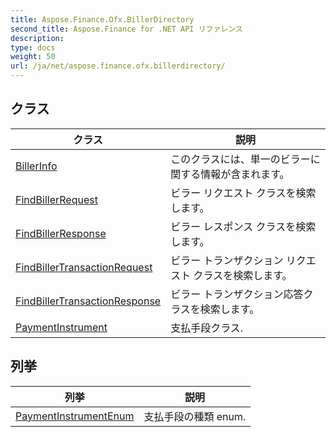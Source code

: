 ```yaml
---
title: Aspose.Finance.Ofx.BillerDirectory
second_title: Aspose.Finance for .NET API リファレンス
description: 
type: docs
weight: 50
url: /ja/net/aspose.finance.ofx.billerdirectory/
---
```



## クラス

| クラス | 説明 |
| --- | --- |
| [BillerInfo](./billerinfo/) | このクラスには、単一のビラーに関する情報が含まれます。 |
| [FindBillerRequest](./findbillerrequest/) | ビラー リクエスト クラスを検索します。 |
| [FindBillerResponse](./findbillerresponse/) | ビラー レスポンス クラスを検索します。 |
| [FindBillerTransactionRequest](./findbillertransactionrequest/) | ビラー トランザクション リクエスト クラスを検索します。 |
| [FindBillerTransactionResponse](./findbillertransactionresponse/) | ビラー トランザクション応答クラスを検索します。 |
| [PaymentInstrument](./paymentinstrument/) | 支払手段クラス. |
## 列挙

| 列挙 | 説明 |
| --- | --- |
| [PaymentInstrumentEnum](./paymentinstrumentenum/) | 支払手段の種類 enum. |


